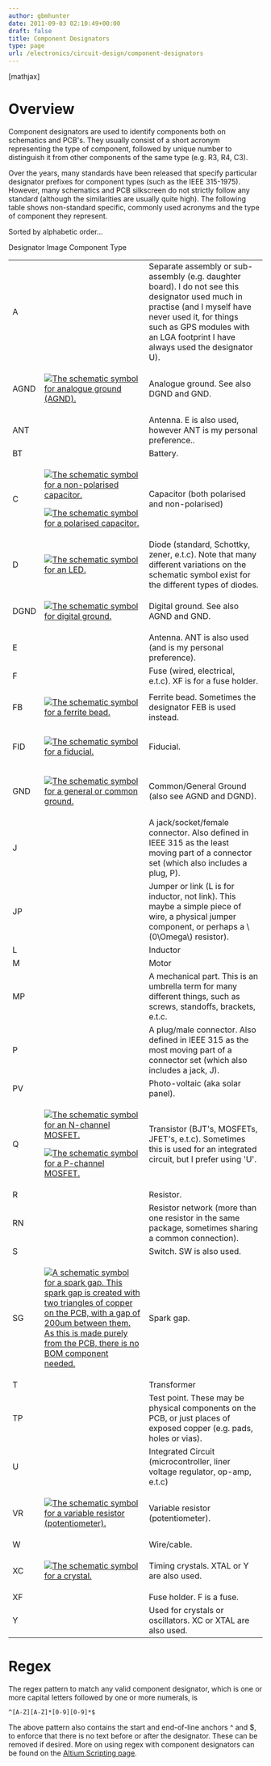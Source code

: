 ```yaml
---
author: gbmhunter
date: 2011-09-03 02:10:49+00:00
draft: false
title: Component Designators
type: page
url: /electronics/circuit-design/component-designators
---
```


[mathjax]




# Overview




Component designators are used to identify components both on schematics and PCB's. They usually consist of a short acronym representing the type of component, followed by unique number to distinguish it from other components of the same type (e.g. R3, R4, C3).




Over the years, many standards have been released that specify particular designator prefixes for component types (such as the IEEE 315-1975). However, many schematics and PCB silkscreen do not strictly follow any standard (although the similarities are usually quite high). The following table shows non-standard specific, commonly used acronyms and the type of component they represent.




Sorted by alphabetic order...


<table class=" aligncenter" >

<tr >
Designator
Image
Component Type
</tr>

<tbody >
<tr >

<td >A
</td>

<td >
</td>

<td >Separate assembly or sub-assembly (e.g. daughter board). I do not see this designator used much in practise (and I myself have never used it, for things such as GPS modules with an LGA footprint I have always used the designator U).
</td>
</tr>
<tr >

<td >AGND
</td>

<td >


[![The schematic symbol for analogue ground (AGND).](/images/2011/09/ground-analogue.png)
](/images/2011/09/ground-analogue.png)



</td>

<td >Analogue ground. See also DGND and GND.
</td>
</tr>
<tr >

<td >ANT
</td>

<td >
</td>

<td >Antenna. E is also used, however ANT is my personal preference..
</td>
</tr>
<tr >

<td >BT
</td>

<td >
</td>

<td >Battery.
</td>
</tr>
<tr >

<td >C
</td>

<td >


[![The schematic symbol for a non-polarised capacitor.](/images/2011/09/non-polarised-capacitor-schematic-symbol.png)
](/images/2011/09/non-polarised-capacitor-schematic-symbol.png)




[![The schematic symbol for a polarised capacitor.](/images/2011/09/polarised-capacitor-schematic-symbol.png)
](/images/2011/09/polarised-capacitor-schematic-symbol.png)



</td>

<td >Capacitor (both polarised and non-polarised)
</td>
</tr>
<tr >

<td >D
</td>

<td >


[![The schematic symbol for an LED.](/images/2011/09/led-schematic-symbol.png)
](/images/2011/09/led-schematic-symbol.png)



</td>

<td >Diode (standard, Schottky, zener, e.t.c). Note that many different variations on the schematic symbol exist for the different types of diodes.
</td>
</tr>
<tr >

<td >DGND
</td>

<td >


[![The schematic symbol for digital ground.](/images/2011/09/digital-ground-schematic-symbol.png)
](/images/2011/09/digital-ground-schematic-symbol.png)



</td>

<td >Digital ground. See also AGND and GND.
</td>
</tr>
<tr >

<td >E
</td>

<td >
</td>

<td >Antenna. ANT is also used (and is my personal preference).
</td>
</tr>
<tr >

<td >F
</td>

<td >
</td>

<td >Fuse (wired, electrical, e.t.c). XF is for a fuse holder.
</td>
</tr>
<tr >

<td >FB
</td>

<td >


[![The schematic symbol for a ferrite bead.](/images/2011/09/ferrite-bead-schematic-symbol.png)
](/images/2011/09/ferrite-bead-schematic-symbol.png)



</td>

<td >Ferrite bead. Sometimes the designator FEB is used instead.
</td>
</tr>
<tr >

<td >FID
</td>

<td >


[![The schematic symbol for a fiducial.](/images/2011/09/fiducial-schematic-symbol.png)
](/images/2011/09/fiducial-schematic-symbol.png)



</td>

<td >Fiducial.
</td>
</tr>
<tr >

<td >GND
</td>

<td >


[![The schematic symbol for a general or common ground.](/images/2011/09/general-common-ground-schematic-symbol.png)
](/images/2011/09/general-common-ground-schematic-symbol.png)



</td>

<td >Common/General Ground (also see AGND and DGND).
</td>
</tr>
<tr >

<td >J
</td>

<td >
</td>

<td >A jack/socket/female connector. Also defined in IEEE 315 as the least moving part of a connector set (which also includes a plug, P).
</td>
</tr>
<tr >

<td >JP
</td>

<td >
</td>

<td >Jumper or link (L is for inductor, not link). This maybe a simple piece of wire, a physical jumper component, or perhaps a \(0\Omega\) resistor).
</td>
</tr>
<tr >

<td >L
</td>

<td >
</td>

<td >Inductor
</td>
</tr>
<tr >

<td >M
</td>

<td >
</td>

<td >Motor
</td>
</tr>
<tr >

<td >MP
</td>

<td >
</td>

<td >A mechanical part. This is an umbrella term for many different things, such as screws, standoffs, brackets, e.t.c.
</td>
</tr>
<tr >

<td >P
</td>

<td >
</td>

<td >A plug/male connector. Also defined in IEEE 315 as the most moving part of a connector set (which also includes a jack, J).
</td>
</tr>
<tr >

<td >PV
</td>

<td >
</td>

<td >Photo-voltaic (aka solar panel).
</td>
</tr>
<tr >

<td >Q
</td>

<td >


[![The schematic symbol for an N-channel MOSFET.](/images/2011/09/n-channel-mosfet-schematic-symbol.png)
](/images/2011/09/n-channel-mosfet-schematic-symbol.png)




[![The schematic symbol for a P-channel MOSFET.](/images/2011/09/p-channel-mosfet-schematic-symbol.png)
](/images/2011/09/p-channel-mosfet-schematic-symbol.png)



</td>

<td >Transistor (BJT's, MOSFETs, JFET's, e.t.c). Sometimes this is used for an integrated circuit, but I prefer using 'U'.
</td>
</tr>
<tr >

<td >R
</td>

<td >
</td>

<td >Resistor.
</td>
</tr>
<tr >

<td >RN
</td>

<td >
</td>

<td >Resistor network (more than one resistor in the same package, sometimes sharing a common connection).
</td>
</tr>
<tr >

<td >S
</td>

<td >
</td>

<td >Switch. SW is also used.
</td>
</tr>
<tr >

<td >SG
</td>

<td >


[![A schematic symbol for a spark gap. This spark gap is created with two triangles of copper on the PCB, with a gap of 200um between them. As this is made purely from the PCB, there is no BOM component needed.](/images/2011/09/spark-gap-schematic-symbol-triangular-200um-no-bom.png)
](/images/2011/09/spark-gap-schematic-symbol-triangular-200um-no-bom.png)



</td>

<td >Spark gap.
</td>
</tr>
<tr >

<td >T
</td>

<td >
</td>

<td >Transformer
</td>
</tr>
<tr >

<td >TP
</td>

<td >
</td>

<td >Test point. These may be physical components on the PCB, or just places of exposed copper (e.g. pads, holes or vias).
</td>
</tr>
<tr >

<td >U
</td>

<td >
</td>

<td >Integrated Circuit (microcontroller, liner voltage regulator, op-amp, e.t.c)
</td>
</tr>
<tr >

<td >VR
</td>

<td >


[![The schematic symbol for a variable resistor (potentiometer).](/images/2011/09/variable-resistor-potentiometer-schematic-symbol.png)
](/images/2011/09/variable-resistor-potentiometer-schematic-symbol.png)



</td>

<td >Variable resistor (potentiometer).
</td>
</tr>
<tr >

<td >W
</td>

<td >
</td>

<td >Wire/cable.
</td>
</tr>
<tr >

<td >XC
</td>

<td >


[![The schematic symbol for a crystal.](/images/2011/09/crystal-schematic-symbol.png)
](/images/2011/09/crystal-schematic-symbol.png)



</td>

<td >Timing crystals. XTAL or Y are also used.
</td>
</tr>
<tr >

<td >XF
</td>

<td >
</td>

<td >Fuse holder. F is a fuse.
</td>
</tr>
<tr >

<td >Y
</td>

<td >
</td>

<td > Used for crystals or oscillators. XC or XTAL are also used.
</td>
</tr>
</tbody>
</table>


# Regex




The regex pattern to match any valid component designator, which is one or more capital letters followed by one or more numerals, is



    
    ^[A-Z][A-Z]*[0-9][0-9]*$




The above pattern also contains the start and end-of-line anchors ^ and $, to enforce that there is no text before or after the designator. These can be removed if desired. More on using regex with component designators can be found on the [Altium Scripting page](http://blog.mbedded.ninja/electronics/general/altium/altium-scripting-and-using-the-api).
